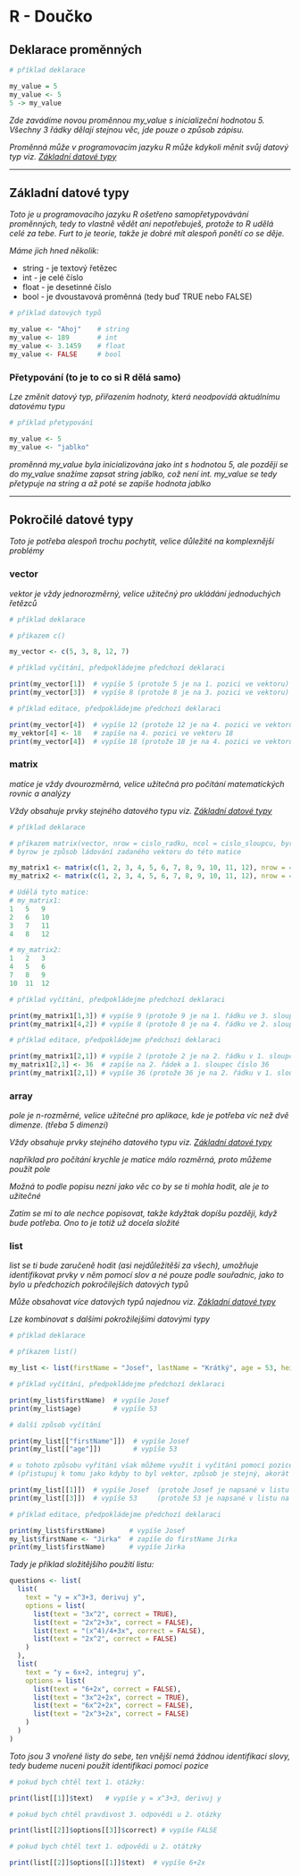 
# R - Doučko

## Deklarace proměnných
```r
# příklad deklarace

my_value = 5
my_value <- 5
5 -> my_value
```
*Zde zavádíme novou proměnnou my_value s inicializeční hodnotou 5. Všechny 3 řádky dělají stejnou věc, jde pouze o způsob zápisu.*

*Proměnná může v programovacím jazyku R může kdykoli měnit svůj datový typ viz. [Základní datové typy](#Základní-datové-typy)*
___
## Základní datové typy
*Toto je u programovacího jazyku R ošetřeno samopřetypovávání proměnných, tedy to vlastně vědět ani nepotřebuješ, protože to R udělá celé za tebe. Furt to je teorie, takže je dobré mít alespoň ponětí co se děje.*

*Máme jich hned několik:*
- string - je textový řetězec
- int - je celé číslo
- float - je desetinné číslo
- bool - je dvoustavová proměnná (tedy buď TRUE nebo FALSE)
```r
# příklad datových typů

my_value <- "Ahoj"    # string
my_value <- 189       # int
my_value <- 3.1459    # float
my_value <- FALSE     # bool
```
### Přetypování (to je to co si R dělá samo)

*Lze změnit datový typ, přiřazením hodnoty, která neodpovídá aktuálnímu datovému typu*
```r
# příklad přetypování

my_value <- 5
my_value <- "jablko"
```

*proměnná my_value byla inicializována jako int s hodnotou 5, ale později se do my_value snažíme zapsat string jablko, což není int. my_value se tedy přetypuje na string a až poté se zapíše hodnota jablko*
___
## Pokročilé datové typy
*Toto je potřeba alespoň trochu pochytit, velice důležité na komplexnější problémy*
### vector
*vektor je vždy jednorozměrný, velice užitečný pro ukládání jednoduchých řetězců*
```r
# příklad deklarace

# příkazem c()

my_vector <- c(5, 3, 8, 12, 7)
```
```r
# příklad vyčítání, předpokládejme předchozí deklaraci

print(my_vector[1])  # vypíše 5 (protože 5 je na 1. pozici ve vektoru)
print(my_vector[3])  # vypíše 8 (protože 8 je na 3. pozici ve vektoru)
```
```r
# příklad editace, předpokládejme předchozí deklaraci

print(my_vector[4])  # vypíše 12 (protože 12 je na 4. pozici ve vektoru)
my_vektor[4] <- 18   # zapíše na 4. pozici ve vektoru 18
print(my_vector[4])  # vypíše 18 (protože 18 je na 4. pozici ve vektoru)
```
### matrix
*matice je vždy dvourozměrná, velice užitečná pro počítání matematických rovnic a analýzy*

*Vždy obsahuje prvky stejného datového typu viz. [Základní datové typy](#Základní-datové-typy)*
```r
# příklad deklarace

# příkazem matrix(vector, nrow = cislo_radku, ncol = cislo_sloupcu, byrow = bool)
# byrow je způsob ládování zadaného vektoru do této matice

my_matrix1 <- matrix(c(1, 2, 3, 4, 5, 6, 7, 8, 9, 10, 11, 12), nrow = 4, ncol = 3, byrow = FALSE)
my_matrix2 <- matrix(c(1, 2, 3, 4, 5, 6, 7, 8, 9, 10, 11, 12), nrow = 4, ncol = 3, byrow = TRUE)
```
```r
# Udělá tyto matice:
# my_matrix1:
1   5   9
2   6   10
3   7   11
4   8   12

# my_matrix2:
1   2   3
4   5   6
7   8   9
10  11  12
```
```r
# příklad vyčítání, předpokládejme předchozí deklaraci

print(my_matrix1[1,3]) # vypíše 9 (protože 9 je na 1. řádku ve 3. sloupci)
print(my_matrix1[4,2]) # vypíše 8 (protože 8 je na 4. řádku ve 2. sloupci)
```
```r
# příklad editace, předpokládejme předchozí deklaraci

print(my_matrix1[2,1]) # vypíše 2 (protože 2 je na 2. řádku v 1. sloupci)
my_matrix1[2,1] <- 36  # zapíše na 2. řádek a 1. sloupec číslo 36
print(my_matrix1[2,1]) # vypíše 36 (protože 36 je na 2. řádku v 1. sloupci)
```
### array
*pole je n-rozměrné, velice užitečné pro aplikace, kde je potřeba víc než dvě dimenze. (třeba 5 dimenzí)*

*Vždy obsahuje prvky stejného datového typu viz. [Základní datové typy](#Základní-datové-typy)*

*například pro počítání krychle je matice málo rozměrná, proto můžeme použít pole*

*Možná to podle popisu nezní jako věc co by se ti mohla hodit, ale je to užitečné*

*Zatím se mi to ale nechce popisovat, takže kdyžtak dopíšu později, když bude potřeba. Ono to je totiž už docela složité*

### list
*list se ti bude zaručeně hodit (asi nejdůležitěší za všech), umožňuje identifikovat prvky v něm pomocí slov a né pouze podle souřadnic, jako to bylo u předchozích pokročilejších datových typů*

*Může obsahovat více datových typů najednou viz. [Základní datové typy](#Základní-datové-typy)*

*Lze kombinovat s dalšími pokrožilejšími datovými typy*

```r
# příklad deklarace

# příkazem list()

my_list <- list(firstName = "Josef", lastName = "Krátký", age = 53, height = 172)
```
```r
# příklad vyčítání, předpokládejme předchozí deklaraci

print(my_list$firstName)  # vypíše Josef
print(my_list$age)        # vypíše 53

# další způsob vyčítání

print(my_list[["firstName"]])  # vypíše Josef
print(my_list[["age"]])        # vypíše 53

# u tohoto způsobu vyřítání však můžeme využít i vyčítání pomocí pozice
# (přistupuj k tomu jako kdyby to byl vektor, způsob je stejný, akorát se to jinak zapisuje)

print(my_list[[1]])  # vypíše Josef  (protože Josef je napsané v listu na 1. pozici)
print(my_list[[3]])  # vypíše 53     (protože 53 je napsané v listu na 3. pozici)
```
```r
# příklad editace, předpokládejme předchozí deklaraci

print(my_list$firstName)      # vypíše Josef
my_list$firstName <- "Jirka"  # zapíše do firstName Jirka
print(my_list$firstName)      # vypíše Jirka
```

*Tady je příklad složitějšího použití listu:*
```r
questions <- list(
  list(
    text = "y = x^3+3, derivuj y",
    options = list(
      list(text = "3x^2", correct = TRUE),
      list(text = "2x^2+3x", correct = FALSE),
      list(text = "(x^4)/4+3x", correct = FALSE),
      list(text = "2x^2", correct = FALSE)
    )
  ),
  list(
    text = "y = 6x+2, integruj y",
    options = list(
      list(text = "6+2x", correct = FALSE),
      list(text = "3x^2+2x", correct = TRUE),
      list(text = "6x^2+2x", correct = FALSE),
      list(text = "2x^3+2x", correct = FALSE)
    )
  )
)
```
*Toto jsou 3 vnořené listy do sebe, ten vnější nemá žádnou identifikaci slovy, tedy budeme nuceni použít identifikaci pomocí pozice*
```r
# pokud bych chtěl text 1. otázky:

print(list[[1]]$text)   # vypíše y = x^3+3, derivuj y

# pokud bych chtěl pravdivost 3. odpovědi u 2. otázky

print(list[[2]]$options[[3]]$correct) # vypíše FALSE

# pokud bych chtěl text 1. odpovědi u 2. otátzky

print(list[[2]]$options[[1]]$text)  # vypíše 6+2x
```

